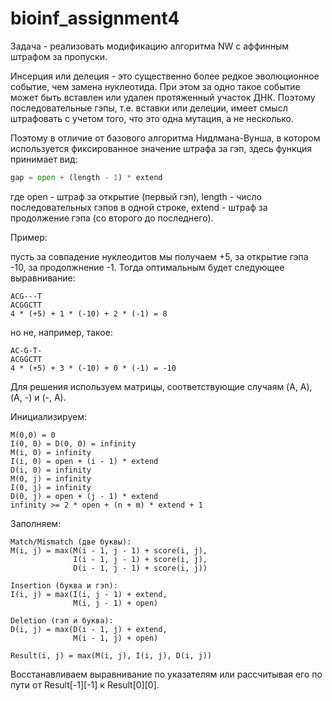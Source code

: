 # bioinf_assignment4
Задача - реализовать модификацию алгоритма NW с аффинным штрафом за пропуски.

Инсерция или делеция - это существенно более редкое эволюционное событие, чем замена нуклеотида. При этом за одно такое событие может быть вставлен или удален протяженный участок ДНК. Поэтому последовательные гэпы, т.е. вставки или делеции, имеет смысл штрафовать с учетом того, что это одна мутация, а не несколько.

Поэтому в отличие от базового алгоритма Нидлмана-Вунша, в котором используется фиксированное значение штрафа за гэп, здесь функция принимает вид:
```python
gap = open + (length - 1) * extend
```
где open - штраф за открытие (первый гэп), length - число последовательных гэпов в одной строке, extend - штраф за продолжение гэпа (со второго до последнего).

Пример:

пусть за совпадение нуклеодитов мы получаем +5, за открытие гэпа -10, за продолжнение -1.
Тогда оптимальным будет следующее выравнивание:
```
ACG---T
ACGGCTT
4 * (+5) + 1 * (-10) + 2 * (-1) = 8
```
но не, например, такое:
```
AC-G-T-
ACGGCTT
4 * (+5) + 3 * (-10) + 0 * (-1) = -10
```

Для решения используем матрицы, соответствующие случаям (A, A), (A, -) и (-, A).

Инициализируем:
```
M(0,0) = 0
I(0, 0) = D(0, 0) = infinity
M(i, 0) = infinity
I(i, 0) = open + (i - 1) * extend
D(i, 0) = infinity
M(0, j) = infinity
I(0, j) = infinity
D(0, j) = open + (j - 1) * extend
infinity >= 2 * open + (n + m) * extend + 1
```

Заполняем:
```
Match/Mismatch (две буквы):    
M(i, j) = max(M(i - 1, j - 1) + score(i, j), 
              I(i - 1, j - 1) + score(i, j), 
              D(i - 1, j - 1) + score(i, j))

Insertion (буква и гэп):    
I(i, j) = max(I(i, j - 1) + extend, 
              M(i, j - 1) + open)

Deletion (гэп и буква):    
D(i, j) = max(D(i - 1, j) + extend, 
              M(i - 1, j) + open)
              
Result(i, j) = max(M(i, j), I(i, j), D(i, j))
```

Восстанавливаем выравнивание по указателям или рассчитывая его по пути от Result[-1][-1] к Result[0][0].
